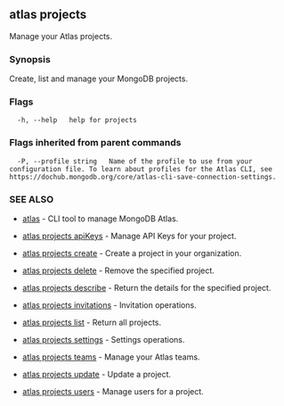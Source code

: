 ## atlas projects

Manage your Atlas projects.


### Synopsis

Create, list and manage your MongoDB projects.






### Flags

```
  -h, --help   help for projects

```


### Flags inherited from parent commands

```
  -P, --profile string   Name of the profile to use from your configuration file. To learn about profiles for the Atlas CLI, see https://dochub.mongodb.org/core/atlas-cli-save-connection-settings.

```

### SEE ALSO


* [atlas](atlas.md)	- CLI tool to manage MongoDB Atlas.

* [atlas projects apiKeys](atlas_projects_apiKeys.md)	- Manage API Keys for your project.

* [atlas projects create](atlas_projects_create.md)	- Create a project in your organization.

* [atlas projects delete](atlas_projects_delete.md)	- Remove the specified project.

* [atlas projects describe](atlas_projects_describe.md)	- Return the details for the specified project.

* [atlas projects invitations](atlas_projects_invitations.md)	- Invitation operations.

* [atlas projects list](atlas_projects_list.md)	- Return all projects.

* [atlas projects settings](atlas_projects_settings.md)	- Settings operations.

* [atlas projects teams](atlas_projects_teams.md)	- Manage your Atlas teams.

* [atlas projects update](atlas_projects_update.md)	- Update a project.

* [atlas projects users](atlas_projects_users.md)	- Manage users for a project.



